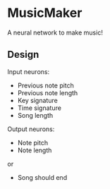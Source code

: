 # MusicMaker

A neural network to make music!

## Design

Input neurons:

- Previous note pitch
- Previous note length
- Key signature
- Time signature
- Song length

Output neurons:

- Note pitch
- Note length

or

- Song should end
